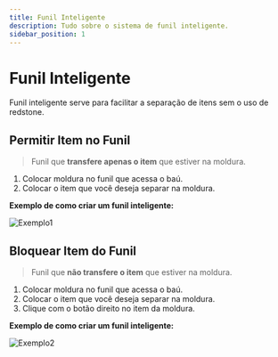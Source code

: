 ```yaml
---
title: Funil Inteligente
description: Tudo sobre o sistema de funil inteligente.
sidebar_position: 1
---
```


# Funil Inteligente

Funil inteligente serve para facilitar a separação de itens sem o uso de redstone.

## Permitir Item no Funil

> Funil que **transfere apenas o item** que estiver na moldura.

1. Colocar moldura no funil que acessa o baú.
2. Colocar o item que você deseja separar na moldura.

**Exemplo de como criar um funil inteligente:**

![Exemplo1](https://i.imgur.com/XqHI8oE.png "Exemplo de como criar um funil inteligente")

## Bloquear Item do Funil

> Funil que **não transfere o item** que estiver na moldura.

1. Colocar moldura no funil que acessa o baú.
2. Colocar o item que você deseja separar na moldura.
3. Clique com o botão direito no item da moldura.

**Exemplo de como criar um funil inteligente:**

![Exemplo2](https://i.imgur.com/IJfiXi4.png "Exemplo de como criar um funil inteligente")


